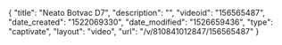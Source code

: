 {
    "title": "Neato Botvac D7",
    "description": "",
    "videoid": "156565487",
    "date_created": "1522069330",
    "date_modified": "1526659436",
    "type": "captivate",
    "layout": "video",
    "url": "\/v\/810841012847\/156565487"
}